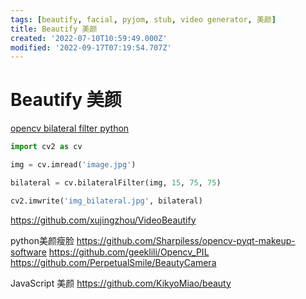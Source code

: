 ```yaml
---
tags: [beautify, facial, pyjom, stub, video generator, 美颜]
title: Beautify 美颜
created: '2022-07-10T10:59:49.000Z'
modified: '2022-09-17T07:19:54.707Z'
---
```


# Beautify 美颜

[opencv bilateral filter python](https://www.codespeedy.com/bilateral-filter-in-opencv-in-python/)

```python
import cv2 as cv

img = cv.imread('image.jpg')

bilateral = cv.bilateralFilter(img, 15, 75, 75) 

cv2.imwrite('img_bilateral.jpg', bilateral)
```

https://github.com/xujingzhou/VideoBeautify

python美颜瘦脸
https://github.com/Sharpiless/opencv-pyqt-makeup-software
https://github.com/geeklili/Opencv_PIL
https://github.com/PerpetualSmile/BeautyCamera

JavaScript 美颜
https://github.com/KikyoMiao/beauty
